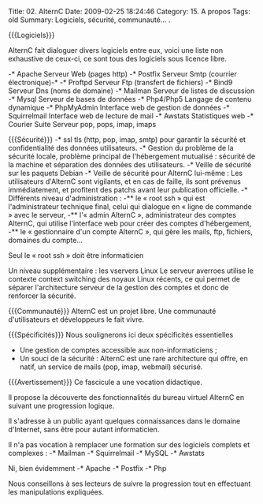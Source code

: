 Title: 02. AlternC 
Date: 2009-02-25 18:24:46
Category: 15. A propos
Tags: old
Summary: Logiciels, sécurité, communauté... . 

{{{Logiciels}}}

AlternC fait dialoguer divers logiciels  entre eux, voici une liste non exhaustive de ceux-ci, ce sont tous des logiciels sous licence libre.

-* Apache         Serveur Web (pages http)
-* Postfix        Serveur Smtp (courrier électronique)-* 
-* Proftpd        Serveur Ftp (transfert de fichiers)
-* Bind9          Serveur Dns (noms de domaine)
-* Mailman        Serveur de listes de discussion
-* Mysql          Serveur de bases de données
-* Php4/Php5      Langage de contenu dynamique
-* PhpMyAdmin     Interface web de gestion de données
-* Squirrelmail   Interface web de lecture de mail
-* Awstats        Statistiques web
-* Courier Suite  Serveur pop, pops, imap, imaps

{{{Sécurité}}}
-* ssl tls (http, pop, imap, smtp) pour garantir la sécurité et confidentialité des données utilisateurs. 
-* Gestion du problème de la sécurité locale, problème principal de l'hébergement mutualisé : sécurité de la machine et séparation des données des utilisateurs. 
-* Veille de sécurité sur les paquets Debian
-* Veille de sécurité pour AlternC lui-même : Les utilisateurs d'AlternC sont vigilants, et en cas de faille, ils sont prévenus immédiatement, et profitent des patchs avant leur publication officielle. 
-* Différents niveau d'administration : 
-** le « root ssh » qui est l'administrateur technique final, celui qui dialogue en « ligne de commande » avec le serveur, 
-** l'« admin AlternC », administrateur des comptes AlternC, qui utilise l'interface web pour créer des comptes d'hébergement,
-** le « gestionnaire d'un compte AlternC », qui gère les mails, ftp, fichiers, domaines du compte... 

Seul le « root ssh » doit être informaticien

Un niveau supplémentaire : les vservers Linux
Le serveur averroes utilise le contexte context switching des noyaux Linux récents, ce qui permet de séparer l'architecture serveur de la gestion des comptes et donc de renforcer la sécurité.

{{{Communauté}}}
AlternC est un projet libre.
Une communauté d'utilisateurs et développeurs le fait vivre.

{{{Spécificités}}}
Nous soulignerons ici deux spécificités essentielles
- Une gestion de comptes accessible aux non-informaticiens ;
- Un souci de la sécurité : AlternC est une rare architecture qui offre, en natif, un service de mails (pop, imap, webmail) sécurisé.

{{{Avertissement}}}
Ce fascicule a une vocation didactique.

Il propose la découverte des fonctionnalités du bureau virtuel AlternC en suivant une progression logique.

Il s'adresse à un public ayant quelques connaissances dans le domaine d'Internet, sans être pour autant informaticien.

Il n'a pas vocation à remplacer une formation sur des logiciels complets et complexes :
-* Mailman
-* Squirrelmail
-* MySQL
-* Awstats

Ni, bien évidemment 
-* Apache
-* Postfix
-* Php

Nous conseillons à ses lecteurs de suivre la progression tout en effectuant les manipulations expliquées.
